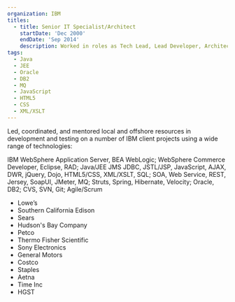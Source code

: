 ```yaml
---
organization: IBM
titles:
  - title: Senior IT Specialist/Architect
    startDate: 'Dec 2000'
    endDate: 'Sep 2014'
    description: Worked in roles as Tech Lead, Lead Developer, Architect
tags:
  - Java
  - JEE
  - Oracle
  - DB2
  - MQ
  - JavaScript
  - HTML5
  - CSS
  - XML/XSLT
---
```



Led, coordinated, and mentored local and offshore resources in development and testing on a number of IBM client projects using a wide range of technologies:

IBM WebSphere Application Server, BEA WebLogic; WebSphere Commerce Developer, Eclipse, RAD; Java/JEE JMS JDBC, JSTL/JSP, JavaScript, AJAX, DWR, jQuery, Dojo, HTML5/CSS, XML/XSLT, SQL; SOA, Web Service, REST, Jersey, SoapUI, JMeter, MQ; Struts, Spring, Hibernate, Velocity; Oracle, DB2; CVS, SVN, Git; Agile/Scrum

  + Lowe’s
  + Southern California Edison
  + Sears
  + Hudson's Bay Company
  + Petco
  + Thermo Fisher Scientific
  + Sony Electronics
  + General Motors
  + Costco
  + Staples
  + Aetna
  + Time Inc
  + HGST 
